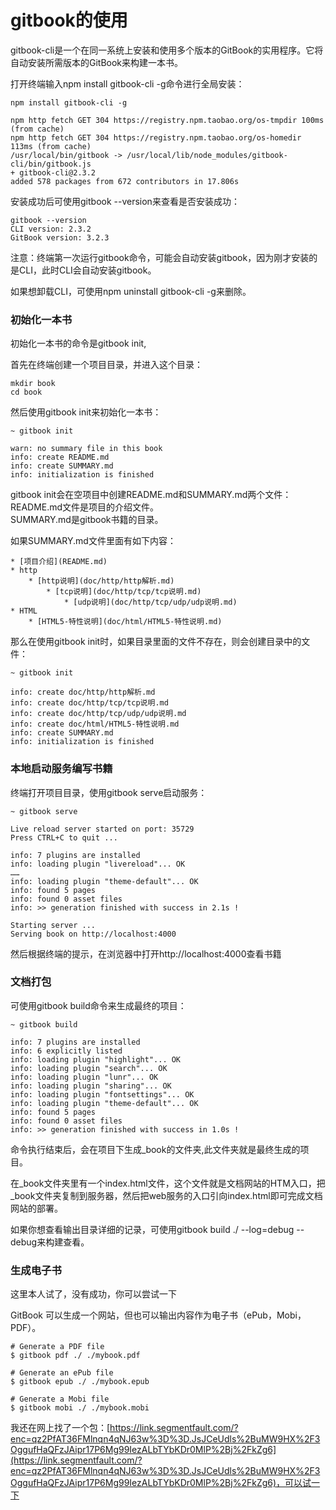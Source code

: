 # gitbook的使用

gitbook-cli是一个在同一系统上安装和使用多个版本的GitBook的实用程序。它将自动安装所需版本的GitBook来构建一本书。

打开终端输入npm install gitbook-cli -g命令进行全局安装：
```
npm install gitbook-cli -g

npm http fetch GET 304 https://registry.npm.taobao.org/os-tmpdir 100ms (from cache)
npm http fetch GET 304 https://registry.npm.taobao.org/os-homedir 113ms (from cache)
/usr/local/bin/gitbook -> /usr/local/lib/node_modules/gitbook-cli/bin/gitbook.js
+ gitbook-cli@2.3.2
added 578 packages from 672 contributors in 17.806s
```

安装成功后可使用gitbook --version来查看是否安装成功：
```
gitbook --version
CLI version: 2.3.2
GitBook version: 3.2.3
```

注意：终端第一次运行gitbook命令，可能会自动安装gitbook，因为刚才安装的是CLI，此时CLI会自动安装gitbook。

如果想卸载CLI，可使用npm uninstall gitbook-cli -g来删除。

### 初始化一本书

初始化一本书的命令是gitbook init,

首先在终端创建一个项目目录，并进入这个目录：
```
mkdir book
cd book
```

然后使用gitbook init来初始化一本书：
```
~ gitbook init

warn: no summary file in this book 
info: create README.md 
info: create SUMMARY.md 
info: initialization is finished
```

gitbook init会在空项目中创建README.md和SUMMARY.md两个文件：  
README.md文件是项目的介绍文件。  
SUMMARY.md是gitbook书籍的目录。  

如果SUMMARY.md文件里面有如下内容：
```
* [项目介绍](README.md)
* http
    * [http说明](doc/http/http解析.md)
        * [tcp说明](doc/http/tcp/tcp说明.md)
            * [udp说明](doc/http/tcp/udp/udp说明.md)
* HTML
    * [HTML5-特性说明](doc/html/HTML5-特性说明.md)
```

那么在使用gitbook init时，如果目录里面的文件不存在，则会创建目录中的文件：
```
~ gitbook init

info: create doc/http/http解析.md 
info: create doc/http/tcp/tcp说明.md 
info: create doc/http/tcp/udp/udp说明.md 
info: create doc/html/HTML5-特性说明.md 
info: create SUMMARY.md 
info: initialization is finished 
```

### 本地启动服务编写书籍

终端打开项目目录，使用gitbook serve启动服务：
```
~ gitbook serve

Live reload server started on port: 35729
Press CTRL+C to quit ...

info: 7 plugins are installed 
info: loading plugin "livereload"... OK 
……
info: loading plugin "theme-default"... OK 
info: found 5 pages 
info: found 0 asset files 
info: >> generation finished with success in 2.1s ! 

Starting server ...
Serving book on http://localhost:4000
```

然后根据终端的提示，在浏览器中打开http://localhost:4000查看书籍

### 文档打包

可使用gitbook build命令来生成最终的项目：

```
~ gitbook build

info: 7 plugins are installed 
info: 6 explicitly listed 
info: loading plugin "highlight"... OK 
info: loading plugin "search"... OK 
info: loading plugin "lunr"... OK 
info: loading plugin "sharing"... OK 
info: loading plugin "fontsettings"... OK 
info: loading plugin "theme-default"... OK 
info: found 5 pages 
info: found 0 asset files 
info: >> generation finished with success in 1.0s !
```

命令执行结束后，会在项目下生成_book的文件夹,此文件夹就是最终生成的项目。  

在_book文件夹里有一个index.html文件，这个文件就是文档网站的HTM入口，把_book文件夹复制到服务器，然后把web服务的入口引向index.html即可完成文档网站的部署。

如果你想查看输出目录详细的记录，可使用gitbook build ./ --log=debug --debug来构建查看。

### 生成电子书

这里本人试了，没有成功，你可以尝试一下

GitBook 可以生成一个网站，但也可以输出内容作为电子书（ePub，Mobi，PDF）。

```
# Generate a PDF file
$ gitbook pdf ./ ./mybook.pdf

# Generate an ePub file
$ gitbook epub ./ ./mybook.epub

# Generate a Mobi file
$ gitbook mobi ./ ./mybook.mobi
```

我还在网上找了一个包：[https://link.segmentfault.com/?enc=qz2PfAT36FMlnqn4qNJ63w%3D%3D.JsJCeUdls%2BuMW9HX%2F3OggufHaQFzJAipr17P6Mg99IezALbTYbKDr0MlP%2Bj%2FkZg6](https://link.segmentfault.com/?enc=qz2PfAT36FMlnqn4qNJ63w%3D%3D.JsJCeUdls%2BuMW9HX%2F3OggufHaQFzJAipr17P6Mg99IezALbTYbKDr0MlP%2Bj%2FkZg6)，可以试一下

